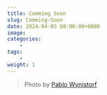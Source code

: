 ```yaml
---
title: Comming Soon
slug: Comming-Soon
date: 2024-04-05 00:00:00+0000
image: 
categories:
    - 
tags:
    - 
weight: 1
---
```


> Photo by [Pablo Wynistorf](https://www.pablo.one)
